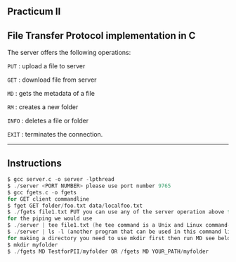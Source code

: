 Practicum II
-------------------------------------------------------------------------------------------------------------------------------------------------------------------------
File Transfer Protocol implementation in C
-------------------------------------------------------------------------------------------------------------------------------------------------------------------------
The server offers the following operations:

```PUT``` : upload a file to server

```GET``` : download file from server

```MD``` : gets the metadata of a file

```RM``` : creates a new folder

```INFO``` : deletes a file or folder

```EXIT``` : terminates the connection.


-------------------------------------------------------------------------------------------------------------------------------------------------------------------------
Instructions
-------------------------------------------------------------------------------------------------------------------------------------------------------------------------
```c
$ gcc server.c -o server -lpthread
$ ./server <PORT NUMBER> please use port number 9765
$ gcc fgets.c -o fgets
for GET client commandline
$ fget GET folder/foo.txt data/localfoo.txt
$ ./fgets file1.txt PUT you can use any of the server operation above for the second argument(PUT, GET, MD, RM, INFO, EXIT)
for the piping we would use
$ ./server | tee file1.txt (he tee command is a Unix and Linux command-line utility used to read standard input and write it to both standard output and one or more files simultaneously.)
$ ./server | ls -l (another program that can be used in this command line. It will list the files in the current directory along with additional information such as file permissions, owner, group, size, and modification time.)
for making a directory you need to use mkdir first then run MD see below
$ mkdir myfolder
$ ./fgets MD TestforPII/myfolder OR /fgets MD YOUR_PATH/myfolder

```
